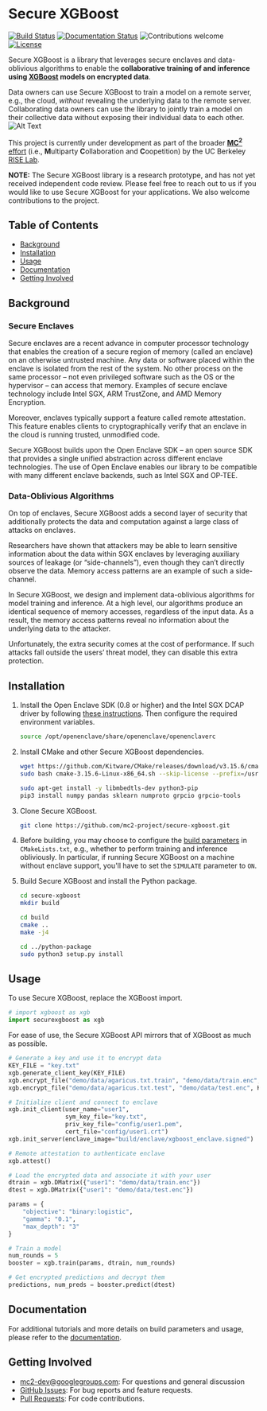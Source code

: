 # Secure XGBoost

[![Build Status](https://travis-ci.org/mc2-project/secure-xgboost.svg?branch=master)](https://travis-ci.org/mc2-project/secure-xgboost)
[![Documentation Status](https://readthedocs.org/projects/secure-xgboost/badge/?version=latest)](https://secure-xgboost.readthedocs.io/en/latest/?badge=latest)
![Contributions welcome](https://img.shields.io/badge/contributions-welcome-orange.svg)
[![License](https://img.shields.io/badge/License-Apache%202.0-blue.svg)](https://opensource.org/licenses/Apache-2.0)

Secure XGBoost is a library that leverages secure enclaves and data-oblivious algorithms to enable the **collaborative training of and inference using [XGBoost](https://github.com/dmlc/xgboost) models on encrypted data**. 

Data owners can use Secure XGBoost to train a model on a remote server, e.g., the cloud, _without_ revealing the underlying data to the remote server. Collaborating data owners can use the library to jointly train a model on their collective data without exposing their individual data to each other.
![Alt Text](doc/images/workflow.gif)

This project is currently under development as part of the broader [**MC<sup>2</sup>** effort](https://github.com/mc2-project/mc2) (i.e., **M**ultiparty **C**ollaboration and **C**oopetition) by the UC Berkeley [RISE Lab](https://rise.cs.berkeley.edu/).

**NOTE:** The Secure XGBoost library is a research prototype, and has not yet received independent code review. Please feel free to reach out to us if you would like to use Secure XGBoost for your applications. We also welcome contributions to the project.

## Table of Contents
* [Background](#background)
* [Installation](#installation)
* [Usage](#usage)
* [Documentation](#documentation)
* [Getting Involved](#getting_involved)

## Background
### Secure Enclaves
Secure enclaves are a recent advance in computer processor technology that enables the creation of a secure region of memory (called an enclave) on an otherwise untrusted machine. Any data or software placed within the enclave is isolated from the rest of the system. No other process on the same processor – not even privileged software such as the OS or the hypervisor – can access that memory. Examples of secure enclave technology include Intel SGX, ARM TrustZone, and AMD Memory Encryption.

Moreover, enclaves typically support a feature called remote attestation. This feature enables clients to cryptographically verify that an enclave in the cloud is running trusted, unmodified code.

Secure XGBoost builds upon the Open Enclave SDK – an open source SDK that provides a single unified abstraction across different enclave technologies. The use of Open Enclave enables our library to be compatible with many different enclave backends, such as Intel SGX and OP-TEE.

### Data-Oblivious Algorithms
On top of enclaves, Secure XGBoost adds a second layer of security that additionally protects the data and computation against a large class of attacks on enclaves.

Researchers have shown that attackers may be able to learn sensitive information about the data within SGX enclaves by leveraging auxiliary sources of leakage (or “side-channels”), even though they can’t directly observe the data. Memory access patterns are an example of such a side-channel.

In Secure XGBoost, we design and implement data-oblivious algorithms for model training and inference. At a high level, our algorithms produce an identical sequence of memory accesses, regardless of the input data. As a result, the memory access patterns reveal no information about the underlying data to the attacker.

Unfortunately, the extra security comes at the cost of performance. If such attacks fall outside the users’ threat model, they can disable this extra protection.

## Installation
1. Install the Open Enclave SDK (0.8 or higher) and the Intel SGX DCAP driver by following [these instructions](https://github.com/openenclave/openenclave/blob/master/docs/GettingStartedDocs/install_oe_sdk-Ubuntu_18.04.md). Then configure the required environment variables.

	```sh
	source /opt/openenclave/share/openenclave/openenclaverc
	```

2. Install CMake and other Secure XGBoost dependencies.

	```sh
	wget https://github.com/Kitware/CMake/releases/download/v3.15.6/cmake-3.15.6-Linux-x86_64.sh
	sudo bash cmake-3.15.6-Linux-x86_64.sh --skip-license --prefix=/usr/local

	sudo apt-get install -y libmbedtls-dev python3-pip
	pip3 install numpy pandas sklearn numproto grpcio grpcio-tools   
	```

3. Clone Secure XGBoost.

	```sh
	git clone https://github.com/mc2-project/secure-xgboost.git
	```

4. Before building, you may choose to configure the [build parameters](https://secure-xgboost.readthedocs.io/en/latest/build.html#building-the-targets) in `CMakeLists.txt`, e.g., whether to perform training and inference obliviously. In particular, if running Secure XGBoost on a machine without enclave support, you'll have to set the `SIMULATE` parameter to `ON`. 

5. Build Secure XGBoost and install the Python package.

	```sh
	cd secure-xgboost
	mkdir build

	cd build
	cmake ..
	make -j4

	cd ../python-package
	sudo python3 setup.py install
	```

## Usage
To use Secure XGBoost, replace the XGBoost import.

```python
# import xgboost as xgb
import securexgboost as xgb
```

For ease of use, the Secure XGBoost API mirrors that of XGBoost as much as possible.

```python
# Generate a key and use it to encrypt data
KEY_FILE = "key.txt"
xgb.generate_client_key(KEY_FILE)
xgb.encrypt_file("demo/data/agaricus.txt.train", "demo/data/train.enc", KEY_FILE)
xgb.encrypt_file("demo/data/agaricus.txt.test", "demo/data/test.enc", KEY_FILE)

# Initialize client and connect to enclave
xgb.init_client(user_name="user1",
				sym_key_file="key.txt",
				priv_key_file="config/user1.pem",
				cert_file="config/user1.crt")
xgb.init_server(enclave_image="build/enclave/xgboost_enclave.signed")

# Remote attestation to authenticate enclave
xgb.attest()

# Load the encrypted data and associate it with your user
dtrain = xgb.DMatrix({"user1": "demo/data/train.enc"})
dtest = xgb.DMatrix({"user1": "demo/data/test.enc"})

params = {
	"objective": "binary:logistic",
	"gamma": "0.1",
	"max_depth": "3"
}

# Train a model 
num_rounds = 5
booster = xgb.train(params, dtrain, num_rounds)

# Get encrypted predictions and decrypt them
predictions, num_preds = booster.predict(dtest)
```

## Documentation
For additional tutorials and more details on build parameters and usage, please refer to the [documentation](https://secure-xgboost.readthedocs.io/en/latest/).

## Getting Involved
* mc2-dev@googlegroups.com: For questions and general discussion
* [GitHub Issues](https://github.com/mc2-project/secure-xgboost/issues): For bug reports and feature requests.
* [Pull Requests](https://github.com/mc2-project/secure-xgboost/pulls): For code contributions.
